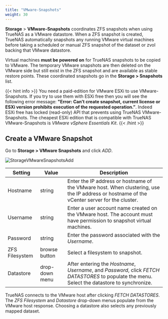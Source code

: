 ```yaml
---
title: "VMware-Snapshots"
weight: 30
---
```

 
**Storage** > **VMware-Snapshots** coordinates ZFS snapshots when using TrueNAS as a VMware datastore.
When a ZFS snapshot is created, TrueNAS automatically snapshots any running VMware virtual machines before taking a scheduled or manual ZFS snapshot of the dataset or zvol backing that VMware datastore.

Virtual machines **must be powered on** for TrueNAS snapshots to be copied to VMware.
The temporary VMware snapshots are then deleted on the VMware side but still exist in the ZFS snapshot and are available as stable restore points.
These coordinated snapshots go in the **Storage > Snapshots** list.

{{< hint info >}}
You need a paid-edition for VMware ESXi to use VMware-Snapshots. If you try to use them with ESXi free then you will see the following error message: **"Error: Can’t create snapshot, current license or ESXi version prohibits execution of the requested operation.”**. Indeed ESXi free has locked (read-only) API that prevents using TrueNAS VMware-Snapshots. The cheapest ESXi edition that is compatible with TrueNAS VMware-Snapshots is *VMware vSphere Essentials Kit*.
{{< /hint >}}

## Create a VMware Snapshot

Go to **Storage > VMware Snapshots** and click *ADD*.

![StorageVMwareSnapshotsAdd](/images/CORE/12.0/StorageVMwareSnapshotsAdd.png "Creating a VMware Snapshot")

| Setting | Value | Description |
|---------|-------|-------------|
| Hostname | string | Enter the IP address or hostname of the VMware host. When clustering, use the IP address or hostname of the vCenter server for the cluster. |
| Username | string | Enter a user account name created on the VMware host. The account must have permission to snapshot virtual machines. |
| Password | string | Enter the password associated with the *Username*. |
| ZFS Filesystem | browse button | Select a filesystem to snapshot. |
| Datastore | drop-down menu | After entering the *Hostname*, *Username*, and *Password*, click *FETCH DATASTORES* to populate the menu. Select the datastore to synchronize. |

TrueNAS connects to the VMware host after clicking *FETCH DATASTORES*.
The *ZFS Filesystem* and *Datastore* drop-down menus populate from the VMware host response.
Choosing a datastore also selects any previously mapped dataset.
